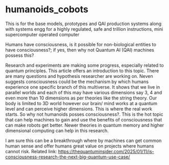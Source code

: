 # humanoids_cobots
This is for the base models, prototypes and QAI production systems along with systems engg for a highly regulated, safe and trillion instructions, mini supercomputer operated computer

Humans have consciousness, is it possible for non-biological entities to have consciousness?; if yes, then why not Quantum AI (QAI) machines possess this?

Research and experiments are making some progress, especially related to quantum principles. This article offers an introduction to this topic. There are many questions and hypothesis researcher are working on. Neven suggests consciousness could be the mechanism by which humans experience one specific branch of this multiverse. It shows that we live in parallel worlds and each of this may have various dimensions say 3, 4 and even more than 10 dimensions as per theories like the string theory. Our body is limited to 3D world however our brain/ mind works at a quantum level and can perceive higher dimensions. This is where the real work starts. So why not humanoids posses consciousness?. This is the hot topic that can help machines to gain and use the benefits of consciousness that can make robots get better. Newer theories in quantum memory and higher dimensional computing can help in this research. 

I am sure this can be a breakthrough where by machines can get common human sense and offer humans great value on projects where humans cannot risk. Related link: https://thequantuminsider.com/2025/01/11/is-consciousness-research-the-next-big-quantum-use-case/


